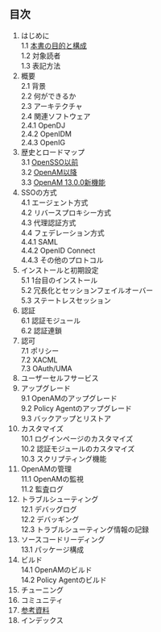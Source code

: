 ## 目次

1. はじめに  
 1.1 [本書の目的と構成](purpose_of_this_book.md)  
 1.2 対象読者   
 1.3 表記方法  
2. 概要  
 2.1 背景  
 2.2 何ができるか  
 2.3 アーキテクチャ  
 2.4 関連ソフトウェア  
 2.4.1 OpenDJ  
 2.4.2 OpenIDM  
 2.4.3 OpenIG  
3. 歴史とロードマップ  
 3.1 [OpenSSO以前](history-of-opensso.md)  
 3.2 [OpenAM以降](history-of-openam.md)  
 3.3 [OpenAM 13.0.0新機能](openam13-new-feature.md)  
4. SSOの方式  
 4.1 エージェント方式  
 4.2 リバースプロキシー方式  
 4.3 代理認証方式  
 4.4 フェデレーション方式  
 4.4.1 SAML  
 4.4.2 OpenID Connect  
 4.4.3 その他のプロトコル  
5. インストールと初期設定  
 5.1 1台目のインストール  
 5.2 冗長化とセッションフェイルオーバー  
 5.3 ステートレスセッション  
6. 認証  
 6.1 認証モジュール   
 6.2 認証連鎖   
7. 認可  
 7.1 ポリシー   
 7.2 XACML   
 7.3 OAuth/UMA   
8. ユーザーセルフサービス  
9. アップグレード  
 9.1 OpenAMのアップグレード   
 9.2 Policy Agentのアップグレード   
 9.3 バックアップとリストア   
10. カスタマイズ  
 10.1 ログインページのカスタマイズ   
 10.2 認証モジュールのカスタマイズ  
 10.3 スクリプティング機能  
11. OpenAMの管理  
 11.1 OpenAMの監視  
 11.2 監査ログ  
12. トラブルシューティング  
 12.1 デバッグログ  
 12.2 デバッギング  
 12.3 トラブルシューティング情報の記録  
13. ソースコードリーディング  
 13.1 パッケージ構成  
14. ビルド  
 14.1 OpenAMのビルド  
 14.2 Policy Agentのビルド  
15. チューニング　 
16. コミュニティ
17. [参考資料](reference.md)  
18. インデックス

